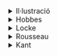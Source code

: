 <details>
<summary>Il·lustració</summary>

[Explicació completa](/illustracio/Illustracio.md)

</details>
<details>
<summary>Hobbes</summary>

[Explicació completa](/illustracio/Hobbes.md)

</details>
<details>
<summary>Locke</summary>

[Explicació completa](/illustracio/Locke.md)

</details>
<details>
<summary>Rousseau</summary>

[Explicació completa](/illustracio/Rousseau.md)

</details>
<details>
<summary>Kant</summary>

[Explicació completa](/illustracio/Kant.md)

</details>

